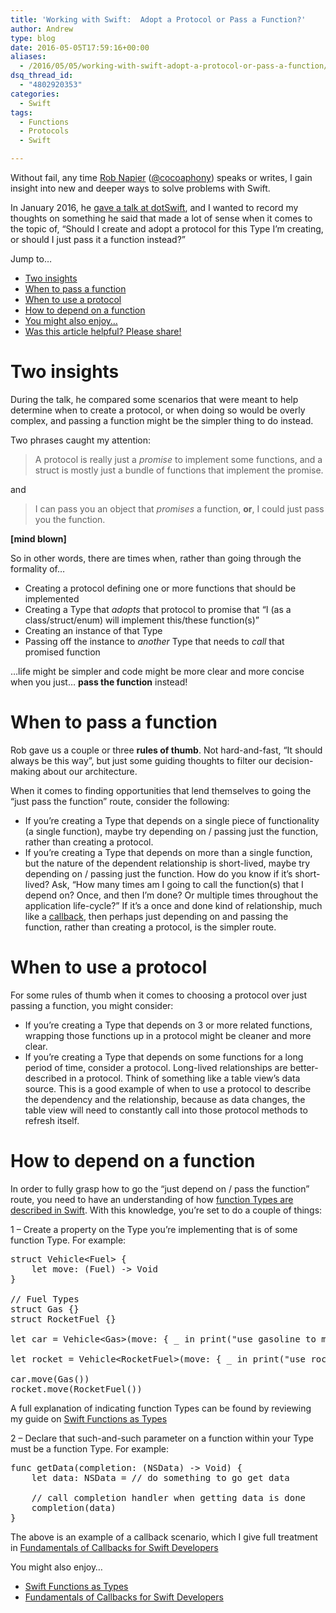```yaml
---
title: 'Working with Swift:  Adopt a Protocol or Pass a Function?'
author: Andrew
type: blog
date: 2016-05-05T17:59:16+00:00
aliases:
  - /2016/05/05/working-with-swift-adopt-a-protocol-or-pass-a-function/
dsq_thread_id:
  - "4802920353"
categories:
  - Swift
tags:
  - Functions
  - Protocols
  - Swift

---
```

Without fail, any time [Rob Napier][1] ([@cocoaphony][2]) speaks or writes, I gain insight into new and deeper ways to solve problems with Swift.

In January 2016, he [gave a talk at dotSwift][3], and I wanted to record my thoughts on something he said that made a lot of sense when it comes to the topic of, &#8220;Should I create and adopt a protocol for this Type I&#8217;m creating, or should I just pass it a function instead?&#8221;

<div class="resources">
  <div class="resources-header">
    Jump to&#8230;
  </div>
  
  <ul class="resources-content">
    <li>
      <a href="#two-insights">Two insights</a>
    </li>
    <li>
      <a href="#when-to-pass-a-function">When to pass a function</a>
    </li>
    <li>
      <a href="#when-to-use-a-protocol">When to use a protocol</a>
    </li>
    <li>
      <a href="#how-to-depend-on-a-function">How to depend on a function</a>
    </li>
    <li>
      <a href="#related">You might also enjoy&#8230;</a>
    </li>
    <li>
      <a href="#share">Was this article helpful? Please share!</a>
    </li>
  </ul>
</div>

<a name="two-insights" class="jump-target"></a>

# Two insights

During the talk, he compared some scenarios that were meant to help determine when to create a protocol, or when doing so would be overly complex, and passing a function might be the simpler thing to do instead.

Two phrases caught my attention:

> A protocol is really just a _promise_ to implement some functions, and a struct is mostly just a bundle of functions that implement the promise. 

and

> I can pass you an object that _promises_ a function, **or**, I could just pass you the function. 

**[mind blown]**

So in other words, there are times when, rather than going through the formality of&#8230;

  * Creating a protocol defining one or more functions that should be implemented
  * Creating a Type that _adopts_ that protocol to promise that &#8220;I (as a class/struct/enum) will implement this/these function(s)&#8221;
  * Creating an instance of that Type
  * Passing off the instance to _another_ Type that needs to _call_ that promised function

&#8230;life might be simpler and code might be more clear and more concise when you just&#8230; **pass the function** instead!

<a name="when-to-pass-a-function" class="jump-target"></a>

# When to pass a function

Rob gave us a couple or three **rules of thumb**. Not hard-and-fast, &#8220;It should always be this way&#8221;, but just some guiding thoughts to filter our decision-making about our architecture.

When it comes to finding opportunities that lend themselves to going the &#8220;just pass the function&#8221; route, consider the following:

  * If you&#8217;re creating a Type that depends on a single piece of functionality (a single function), maybe try depending on / passing just the function, rather than creating a protocol.
  * If you&#8217;re creating a Type that depends on more than a single function, but the nature of the dependent relationship is short-lived, maybe try depending on / passing just the function. How do you know if it&#8217;s short-lived? Ask, &#8220;How many times am I going to call the function(s) that I depend on? Once, and then I&#8217;m done? Or multiple times throughout the application life-cycle?&#8221; If it&#8217;s a once and done kind of relationship, much like a [callback][4], then perhaps just depending on and passing the function, rather than creating a protocol, is the simpler route.

<a name="when-to-use-a-protocol" class="jump-target"></a>

# When to use a protocol

For some rules of thumb when it comes to choosing a protocol over just passing a function, you might consider:

  * If you&#8217;re creating a Type that depends on 3 or more related functions, wrapping those functions up in a protocol might be cleaner and more clear.
  * If you&#8217;re creating a Type that depends on some functions for a long period of time, consider a protocol. Long-lived relationships are better-described in a protocol. Think of something like a table view&#8217;s data source. This is a good example of when to use a protocol to describe the dependency and the relationship, because as data changes, the table view will need to constantly call into those protocol methods to refresh itself.

<a name="how-to-depend-on-a-function" class="jump-target"></a>

# How to depend on a function

In order to fully grasp how to go the &#8220;just depend on / pass the function&#8221; route, you need to have an understanding of how [function Types are described in Swift][5]. With this knowledge, you&#8217;re set to do a couple of things:

1 &#8211; Create a property on the Type you&#8217;re implementing that is of some function Type. For example:

<pre class="lang:swift decode:true " title="Function property" >struct Vehicle&lt;Fuel> {
    let move: (Fuel) -> Void
}

// Fuel Types
struct Gas {}
struct RocketFuel {}

let car = Vehicle&lt;Gas>(move: { _ in print("use gasoline to move") })

let rocket = Vehicle&lt;RocketFuel>(move: { _ in print("use rocket fuel to move") })

car.move(Gas())
rocket.move(RocketFuel())
</pre>

A full explanation of indicating function Types can be found by reviewing my guide on [Swift Functions as Types][5]

2 &#8211; Declare that such-and-such parameter on a function within your Type must be a function Type. For example:

<pre class="lang:swift decode:true " title="Function parameter" >func getData(completion: (NSData) -&gt; Void) {
    let data: NSData = // do something to go get data

    // call completion handler when getting data is done
    completion(data)
}</pre>

The above is an example of a callback scenario, which I give full treatment in [Fundamentals of Callbacks for Swift Developers][4]

<a name="related" class="jump-target"></a>

<div class="resources">
  <div class="resources-header">
    You might also enjoy&#8230;
  </div>
  
  <ul class="resources-content">
    <li>
      <i class="fa fa-angle-right"></i> <a href="https://www.andrewcbancroft.com/2016/03/18/swift-functions-as-types/" title="Swift Functions as Types">Swift Functions as Types</a>
    </li>
    <li>
      <i class="fa fa-angle-right"></i> <a href="https://www.andrewcbancroft.com/2016/02/15/fundamentals-of-callbacks-for-swift-developers/" title="Fundamentals of Callbacks for Swift Developers">Fundamentals of Callbacks for Swift Developers</a>
    </li>
  </ul>
</div>

<a name="share" class="jump-target"></a>

 [1]: http://robnapier.net/
 [2]: https://twitter.com/cocoaphony
 [3]: http://www.thedotpost.com/2016/01/rob-napier-beyond-crusty-real-world-protocols
 [4]: https://www.andrewcbancroft.com/2016/02/15/fundamentals-of-callbacks-for-swift-developers/
 [5]: https://www.andrewcbancroft.com/2016/03/18/swift-functions-as-types/